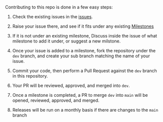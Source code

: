 Contributing to this repo is done in a few easy steps:

1) Check the existing issues in the [issues](https://github.com/baileytec-labs/aidetector/issues).

2) Raise your issue there, and see if it fits under any existing [Milestones](https://github.com/baileytec-labs/aidetector/milestones)

3) If it is not under an existing milestone, Discuss inside the issue of what milestone to add it under, or suggest a new milstone.

4) Once your issue is added to a milestone, fork the repository under the `dev` branch, and create your sub branch matching the name of your issue.

5) Commit your code, then perform a Pull Request against the `dev` branch in this repository.

6) Your PR will be reviewed, approved, and merged into `dev`.

7) Once a milestone is completed, a PR to merge `dev` into `main` will be opened, reviewed, approved, and merged.

8) Releases will be run on a monthly basis if there are changes to the `main` branch
